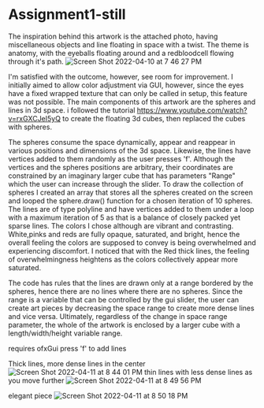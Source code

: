 # Assignment1-still
 
The inspiration behind this artwork is the attached photo, having miscellaneous objects and line floating in space with a twist. The theme is anatomy, with the eyeballs floating around and a redbloodcell flowing through it's path.
![Screen Shot 2022-04-10 at 7 46 27 PM](https://user-images.githubusercontent.com/102983688/162793013-aa020fb0-9b71-447e-b14b-7b0b9debbd62.png)

I'm satisfied with the outcome, however, see room for improvement. I initially aimed to allow color adjustment via GUI, however, since the eyes have a fixed wrapped texture that can only be called in setup, this feature was not possible. 
The main components of this artwork are the spheres and lines in 3d space.
i followed the tutorial https://www.youtube.com/watch?v=rxGXCJeI5yQ to create the floating 3d cubes, then replaced the cubes with spheres.

The spheres consume the space dynamically, appear and reappear in various positions and dimensions of the 3d space.
Likewise, the lines have vertices added to them randomly as the user presses 'f'. Although the vertices and the spheres positions are arbitrary, their coordinates are constrained by an imaginary larger cube that has parameters "Range" which the user can increase through the slider. To draw the collection of spheres I created an array that stores all the spheres created on the screen and looped the sphere.draw() function for a chosen iteration of 10 spheres. The lines are of type polyline and have vertices added to them under a loop with a maximum iteration of 5 as that is a balance of closely packed yet sparse lines.
The colors I chose although are vibrant and contrasting. White,pinks and reds are fully opaque, saturated, and bright, hence the overall feeling the colors are supposed to convey is being overwhelmed and experiencing discomfort. I noticed that with the Red thick lines, the feeling of overwhelmingness heightens as the colors collectively appear more saturated.

The code has rules that the lines are drawn only at a range bordered by the spheres, hence there are no lines where there are no spheres. Since the range is a variable that can be controlled by the gui slider, the user can create art pieces by decreasing the space range to create more dense lines and vice versa. Ultimately, regardless of the change in space range parameter, the whole of the artwork is enclosed by a larger cube with a length/width/height variable range.


requires ofxGui
press 'f' to add lines

Thick lines, more dense lines in the center
![Screen Shot 2022-04-11 at 8 44 01 PM](https://user-images.githubusercontent.com/102983688/162792500-7514ee6c-c3b1-40e1-8cd1-8f281dbdcb17.png)
thin lines with less dense lines as you move further
![Screen Shot 2022-04-11 at 8 49 56 PM](https://user-images.githubusercontent.com/102983688/162791779-01eadf56-317b-400a-bd03-d2790c6da1be.png)

elegant piece
![Screen Shot 2022-04-11 at 8 50 18 PM](https://user-images.githubusercontent.com/102983688/162791787-82a64f1c-828e-4f8f-bcd1-3552787dc27e.png)
